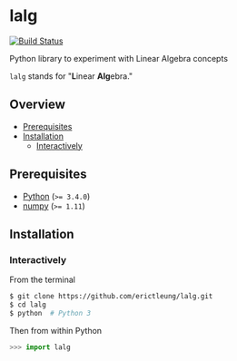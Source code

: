 # lalg

[![Build Status](https://travis-ci.org/erictleung/lalg.svg?branch=master)](https://travis-ci.org/erictleung/lalg)

Python library to experiment with Linear Algebra concepts

`lalg` stands for "**L**inear **Alg**ebra."

## Overview

<!-- START doctoc generated TOC please keep comment here to allow auto update -->
<!-- DON'T EDIT THIS SECTION, INSTEAD RE-RUN doctoc TO UPDATE -->


- [Prerequisites](#prerequisites)
- [Installation](#installation)
  - [Interactively](#interactively)

<!-- END doctoc generated TOC please keep comment here to allow auto update -->

## Prerequisites

- [Python](https://www.python.org/) (`>= 3.4.0`)
- [numpy](http://www.numpy.org/) (`>= 1.11`)

## Installation

### Interactively

From the terminal

```sh
$ git clone https://github.com/erictleung/lalg.git
$ cd lalg
$ python  # Python 3
```

Then from within Python

```py
>>> import lalg
```
